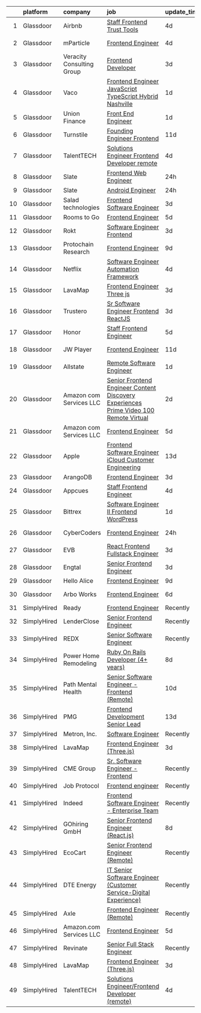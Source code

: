

|    | platform    | company                   | job                                                                                                                                                                                                                                                                                                                                                                                                                                                                                                                                                                                                                                                                                                                                                                                                                                                                                                                                                                                                                                                                                                                                                                                                                                                                                                                                                                                                                                                                                                        | update_time   | location                     |
|---:|:------------|:--------------------------|:-----------------------------------------------------------------------------------------------------------------------------------------------------------------------------------------------------------------------------------------------------------------------------------------------------------------------------------------------------------------------------------------------------------------------------------------------------------------------------------------------------------------------------------------------------------------------------------------------------------------------------------------------------------------------------------------------------------------------------------------------------------------------------------------------------------------------------------------------------------------------------------------------------------------------------------------------------------------------------------------------------------------------------------------------------------------------------------------------------------------------------------------------------------------------------------------------------------------------------------------------------------------------------------------------------------------------------------------------------------------------------------------------------------------------------------------------------------------------------------------------------------|:--------------|:-----------------------------|
|  1 | Glassdoor   | Airbnb                    | [Staff Frontend   Trust Tools](https://www.glassdoor.com/partner/jobListing.htm?pos=129&ao=1136043&s=58&guid=00000183074b8a3e9d6ae9f1cf173c6a&src=GD_JOB_AD&t=SR&vt=w&ea=1&cs=1_2289be35&cb=1662274735001&jobListingId=1008104454836&jrtk=3-0-1gc3kn2j0imbv801-1gc3kn2jfia1u800-806b18b605f4eea3-)                                                                                                                                                                                                                                                                                                                                                                                                                                                                                                                                                                                                                                                                                                                                                                                                                                                                                                                                                                                                                                                                                                                                                                                                         | 4d            | Seattle, WA                  |
|  2 | Glassdoor   | mParticle                 | [Frontend Engineer](https://www.glassdoor.com/partner/jobListing.htm?pos=117&ao=1136043&s=58&guid=00000183074b8a3e9d6ae9f1cf173c6a&src=GD_JOB_AD&t=SR&vt=w&ea=1&cs=1_45179bb3&cb=1662274734997&jobListingId=1008104464183&jrtk=3-0-1gc3kn2j0imbv801-1gc3kn2jfia1u800-6c3d54ba06830822-)                                                                                                                                                                                                                                                                                                                                                                                                                                                                                                                                                                                                                                                                                                                                                                                                                                                                                                                                                                                                                                                                                                                                                                                                                    | 4d            | New York, NY                 |
|  3 | Glassdoor   | Veracity Consulting Group | [Frontend Developer](https://www.glassdoor.com/partner/jobListing.htm?pos=126&ao=1136043&s=58&guid=00000183074b8a3e9d6ae9f1cf173c6a&src=GD_JOB_AD&t=SR&vt=w&ea=1&cs=1_0fe629c1&cb=1662274734999&jobListingId=1008106260615&jrtk=3-0-1gc3kn2j0imbv801-1gc3kn2jfia1u800-ef2a78045aea3fd1-)                                                                                                                                                                                                                                                                                                                                                                                                                                                                                                                                                                                                                                                                                                                                                                                                                                                                                                                                                                                                                                                                                                                                                                                                                   | 3d            | Remote                       |
|  4 | Glassdoor   | Vaco                      | [Frontend Engineer  JavaScript TypeScript    Hybrid  Nashville ](https://www.glassdoor.com/partner/jobListing.htm?pos=109&ao=1110586&s=58&guid=00000183074b8a3e9d6ae9f1cf173c6a&src=GD_JOB_AD&t=SR&vt=w&ea=1&cs=1_eefd91f8&cb=1662274734997&jobListingId=1008114577721&cpc=56C4EA4A1A191A49&jrtk=3-0-1gc3kn2j0imbv801-1gc3kn2jfia1u800-7a460f191cd8f26b--6NYlbfkN0D_sybMACCpf9B-677oK5j6rPldVB6BlrVvFjO_o-GJZbzuF-qh4PxErFUqfUsv_6sIQb3jUjgpP_ubQw5mBqUhxPfl3aW0oTlBOEP__zz0jb2zaKslfdJsbD5bwPq-yrnCs1_Z4gMgOsWuJmF08hrmg_VsauUheWJfEev96Nefb18BnLuFtehF8acYhsB1QZOS5aH638anOgNvW7QA8MnWUklYErb23Etv97RUuTMbRs-Wp0TiohW-WU_v9zMaKeO4oNlHWQc-T2o-yNAy0SEqSy1KAAMvobm0FgivVnr8trK92kHp5scuGLAjqEo1JjeIcgwA494tD84I5Vjz1klhVEm5BUWexgRX5kZ3HDNlINrmSh2xnORTfnWhdGkH9q00FWqa-E5725EpIU-iTQYFq70IVyNJiR0Vi6HxL0u1CnIvKwFDsH0KJoMe5of_IKfRkhSX4qeGHIPg8sTkc6dq0QXh_Nbj_H0Ywbs62C8CNy03Nz4P6Fg3JJpoNd5v_8IcF8RSLgEOQghwii4uKTMFgdZ0LX4cwG9v1H-C79kH6JkQJpM_8UCL)                                                                                                                                                                                                                                                                                                                                                                                                                                                                                                                                                  | 1d            | Nashville, TN                |
|  5 | Glassdoor   | Union Finance             | [Front End Engineer](https://www.glassdoor.com/partner/jobListing.htm?pos=130&ao=1136043&s=58&guid=00000183074b8a3e9d6ae9f1cf173c6a&src=GD_JOB_AD&t=SR&vt=w&ea=1&cs=1_11d60e63&cb=1662274735001&jobListingId=1008114984328&jrtk=3-0-1gc3kn2j0imbv801-1gc3kn2jfia1u800-82d3d771962587f3-)                                                                                                                                                                                                                                                                                                                                                                                                                                                                                                                                                                                                                                                                                                                                                                                                                                                                                                                                                                                                                                                                                                                                                                                                                   | 1d            | Remote                       |
|  6 | Glassdoor   | Turnstile                 | [Founding Engineer   Frontend](https://www.glassdoor.com/partner/jobListing.htm?pos=122&ao=1136043&s=58&guid=00000183074b8a3e9d6ae9f1cf173c6a&src=GD_JOB_AD&t=SR&vt=w&ea=1&cs=1_0ef02c8c&cb=1662274734998&jobListingId=1008088948380&jrtk=3-0-1gc3kn2j0imbv801-1gc3kn2jfia1u800-4e156d72d90a34b8-)                                                                                                                                                                                                                                                                                                                                                                                                                                                                                                                                                                                                                                                                                                                                                                                                                                                                                                                                                                                                                                                                                                                                                                                                         | 11d           | Remote                       |
|  7 | Glassdoor   | TalentTECH                | [Solutions Engineer Frontend Developer  remote ](https://www.glassdoor.com/partner/jobListing.htm?pos=113&ao=1136043&s=58&guid=00000183074b8a3e9d6ae9f1cf173c6a&src=GD_JOB_AD&t=SR&vt=w&ea=1&cs=1_0816ca47&cb=1662274734997&jobListingId=1008103113079&jrtk=3-0-1gc3kn2j0imbv801-1gc3kn2jfia1u800-38a11cd210967287-)                                                                                                                                                                                                                                                                                                                                                                                                                                                                                                                                                                                                                                                                                                                                                                                                                                                                                                                                                                                                                                                                                                                                                                                       | 4d            | Atlanta, TX                  |
|  8 | Glassdoor   | Slate                     | [Frontend Web Engineer](https://www.glassdoor.com/partner/jobListing.htm?pos=103&ao=1110586&s=58&guid=00000183074b8a3e9d6ae9f1cf173c6a&src=GD_JOB_AD&t=SR&vt=w&cs=1_11c3259b&cb=1662274734996&jobListingId=1008115559482&cpc=6BF42D0955AE9A34&jrtk=3-0-1gc3kn2j0imbv801-1gc3kn2jfia1u800-d7e08d246e257d59--6NYlbfkN0DG4ntHtB_rMsnfhgmnSvK2brktLme1L4SiDeJjQ-izrVOLqRJ5-yjEhSyAj73O13S1zsrFUXYPjI7b_Zwg1Yn6ZuGr4jFGha0O6T6qcBbfkmxOHUtXAZ1_OQQzIa4CHnTbU7siUOCjZs5jlXfioeEhdgOnmr_0jnCbiOKhQQuFkToVNs8qhHz5Nnk3KkuQOJX4ayxqGkQekhUVOzxQL26XC-ibMGJqepwN3cyn6_evhNVmQe3rY6ZRxPOuBEcfhawUMR1KtkDzZaKhwFiS_IdOD6C3FBVNGu9nlWqdoQnwIbRivGht_O_GDk9-wiaQjlB9C5xr3IzO6ejFqn0aYFmeoP1-WI4R746Bv-GXyQ4ON9v6Z0nG7oRFRrB3e8i_UQ_gwuw1oJKQdhmaNdNKSA_vzbr3hrNreMw3T_0G2UG7SAGKyNp0Eb-2hq1SVGjC7EKHF1t9nHjQDZXTk3SuxIawmnBIfUK7F_EAKfYdtwt1n8fvxE7ITDw9IiVc88VR7RtBnKD0P2L0eJFDD5EglpVC9dbg278kIHNtrZtjo8x8jmjiBmAtJcGvlsUHLgE2SgshvzY2x8mg9oRmgMG-76F8rGHSos7FqQxKNs7P5Viyj-ZWmM7gAc8zKrQP7sOnoBq0dZSkG0fup-yPlQfQ60QrGnGTi8hZLQxtXOSrpmrvhMuifP5glL0o9BCY6MVGSLfijQj53FQfF4wKa6wlKqxSc0JLO31OeJtdBKX2oJTVtERDPn3eigKAcPKTwz6Ocs6a6CTG4MdAfzPelpspr8yvCg14YU5m-UxsfRar63_rv4ceP5WDoTa0ylQKFv-zXY0Dm-pM2A-EIcoAjUGieb7bSCZ83ZX0LnbTkyINf1C4E9B8ENR0IfHmTUlDsJOWO4IjgqPplJVT0IJYLr3BjlPhI91sH-4HkfelfRiZ0ac8g2SQO_msrRT5bRLnbac6vmuYktQ67ozoeQtdZsCVz1Mm_H59qJwQc7uJdHYXe8D_Vg%3D%3D)                                                                                                                                    | 24h           | Remote                       |
|  9 | Glassdoor   | Slate                     | [Android Engineer](https://www.glassdoor.com/partner/jobListing.htm?pos=110&ao=1110586&s=58&guid=00000183074b8a3e9d6ae9f1cf173c6a&src=GD_JOB_AD&t=SR&vt=w&cs=1_17791b96&cb=1662274734997&jobListingId=1008115559478&cpc=1FDE87803EF93CD3&jrtk=3-0-1gc3kn2j0imbv801-1gc3kn2jfia1u800-c6e52660b9f2729b--6NYlbfkN0DG4ntHtB_rMsnfhgmnSvK2brktLme1L4SiDeJjQ-izrVOLqRJ5-yjEhSyAj73O13S1zsrFUXYPjM4ysTzqAKHk2KpniBRjdao8k1Mqn-k6LWcHVtZ_DLuiRSM_khKZkCLLZPqmExDMWXdsTbXxwYq7NyhqrDLdOLPZVHD5sygqSpAtAqDyRDgfWaIBG29ZhKFjNJB6LeU-WnkRtYPAhVWN5uYZSyjgpwRwz3yKpL-hkJ9opQdkiWp7cKWT3Pdre16Py3H5qPW-zKsr-p46To6Lk0gdSikNKViS_1U7i7e9PTjXNLGR68o7c37t7VDSaR7h_WDHzr7-0UOc9F7_U7QPgpbReyMV--ekff8zY9uenzGdI-kglXGH1c_23-r3MqNb10tcmI1DwYI_Pz5whe7KLi4Zv7YFxadt0nqzir8rZIc7ckgrfjp7ZNgbe2aR2zvqZ85LaRsv9GbGzDiY5JWV5hhjyVUAqDErzUJBAS2IvwWtVIIkMSChAJi2BRHK15MNjYFj2aNAEKORlf455tV_IWWk0mO73mWF2EqwDX6uxpLPsCpM54WqdcXLME9QraBQ8X6CJx-YgXALMdu01g_sIetVnaxpTlKQ9CDLSTQnrPWZ4gGmAFFKX6b0BG6-ihvuGCzGohVrwuso3pY3IjzwK2LIxuixAADyW3Va_YgKmTk-vPKhXqCAn4NEo1AQcSS1kuEgFcJnpcGvu7vpkd_F9gSlgoTCkwlNnTjIWK0dEosxJytdrxACae-Hde2l-XOhPnGxeKQG8SyQ_HHspYQdWFjq7XKC6CTuGafXjdZUaO0sVEbd-0X1q6P0ULhTth_CChkhRFvyke7XbOykoxWHx0nzNe5QflN7nQP25cVj9hr8z8bsMa8QQMM08QNrSO-bomPuaCbEegM5eiXBs2MYsU1S9nrNaeApY65QGC0ALqBgbPMDz3jBNOeWp-s-YUkLEkN5ewHdwlyIrXooTQmCD3Ho949W_mMy1wNgXLvgzQ%3D%3D)                                                                                                                                         | 24h           | Remote                       |
| 10 | Glassdoor   | Salad technologies        | [Frontend Software Engineer](https://www.glassdoor.com/partner/jobListing.htm?pos=124&ao=1136043&s=58&guid=00000183074b8a3e9d6ae9f1cf173c6a&src=GD_JOB_AD&t=SR&vt=w&cs=1_dbc8834a&cb=1662274734999&jobListingId=1008106152092&jrtk=3-0-1gc3kn2j0imbv801-1gc3kn2jfia1u800-bde7ccb1028cd9a9-)                                                                                                                                                                                                                                                                                                                                                                                                                                                                                                                                                                                                                                                                                                                                                                                                                                                                                                                                                                                                                                                                                                                                                                                                                | 3d            | Remote                       |
| 11 | Glassdoor   | Rooms to Go               | [Frontend Engineer](https://www.glassdoor.com/partner/jobListing.htm?pos=102&ao=1110586&s=58&guid=00000183074b8a3e9d6ae9f1cf173c6a&src=GD_JOB_AD&t=SR&vt=w&ea=1&cs=1_2ac11fae&cb=1662274734996&jobListingId=1008101023855&cpc=47CFDC01B3F81FAC&jrtk=3-0-1gc3kn2j0imbv801-1gc3kn2jfia1u800-d7501799ad4c8982--6NYlbfkN0DQkrWslipYdAKKBYyyAy12PZe5Qif844XZvzAwxKbcyIRxhdHaqMzJraSVoY3LdvZqdbhDVRcqMbQg9zBKlovBqZFMKKGvJWxnb3S45f-62NWUmbAKl-INeB2t6QZiWm3M1XCYbFffNuOKgWmrB1Y-k2AUD71nAFg2pFsx9_ZakQLz6Mwdh-3VWtaNPTu5NGjmxst7-EvYHGLHfTn-Z_Y-QK78250n7I10cBwW6-eB1EMTB0bJUS0adTRqzZmCX1T4KnVL_nHvc9PHIk2EoDWI4oio50dunxzP6UkbldjcxzEsLwde2d-HO_gRF1DSpQf9uBvYnCJE-DPgKMz92kRExwC0puM2yDlb5ex8CVVuGpm3-G0FRfq_I7ammoWW_leh0FpXR518Jk6v9_BtztXEY-5deYKcVtFtJqde4GP2td1d-UI4hJqArZ8uL6zC2TmSon-Tfp9rubW_FFTRFxYbUO9rw_74jlSZbxqyohdA55D4oVpaRENawb5PUqXosVGWK0rFTkqpn5fEdaSrmNRWhGYN_6fLiNn9F-bc0etiBJW2rkajD8Mu)                                                                                                                                                                                                                                                                                                                                                                                                                                                                                                                                                                                               | 5d            | Atlanta, GA                  |
| 12 | Glassdoor   | Rokt                      | [Software Engineer   Frontend](https://www.glassdoor.com/partner/jobListing.htm?pos=105&ao=1110586&s=58&guid=00000183074b8a3e9d6ae9f1cf173c6a&src=GD_JOB_AD&t=SR&vt=w&cs=1_933907dd&cb=1662274734996&jobListingId=1008106164468&cpc=C891152315FA1AD8&jrtk=3-0-1gc3kn2j0imbv801-1gc3kn2jfia1u800-77f2ec8f5e284c85--6NYlbfkN0DG4ntHtB_rMsnfhgmnSvK2brktLme1L4SiDeJjQ-izrVOLqRJ5-yjE7k3D6lhaa8--gs-CPtj4RUPGQCfevQpYQUJHwhHePLIkEoULn87G6xB-pacxibDsyM6oRroDRqLO-43taUdWJb1KEPZn0fl0CJvBZ1smOMplNeWTJ8nJmVTltRIf3Ze02sBzwRSDBC5zAJIxC-hWnUtWvbAF_hfJPPfrN31u1XLUjLL4h2hRd5oh22ntexaC9Yl8HokRNJTLQjgvdfNgjdERiu8faG7oY0APVJZD7--aDLSQtWh5IbJZFurUjZK9i04PtDzBF3EWGoFjJAa1TKzggV7NAfYGJ2_mEvfpMOIckw9-Gj_u68koovPLdbMBpS0mKgghXwhwCw_BapVDj67Q0_vG7-kV-VGllnBZ6xr_I5RFKJjE2jo0dFs19GfAnk4i6euhI542qbZYBSelfOxTXERTRq8Qkisd2U_HEhd6sBKLP7BLsB-7Q8S8nlyH4PEsMtLlYnoRKA9RlrQtrk2KuNHgXYJb7z7xeXc_jLZVeWIYOTkDbpIVKszl9f79DUIVKwLm06zzjbqIPC0OhhkmUHMt3sZf5Eu1ehB9Ja0DgnP5KE7O1kgU2LPKExchwvijTjI0b8vQdzqGTnICyT-GkO8O_tZHIYY2X3GLsfNKq8IY34_0XO2J6aFHoE-QQZjXqLm9tnN8vOBQT48Tt_MicfjPOHpj0wvvspIormkfqKsZHdd2xyyWOIpnWEqIJpDf-sOccfBT2eqBM_HMkhQcTV8XaBxjG3eLMbXk7rd4id5PVR2XZkMgoXLNv621LDZKzupzzG4l9eAJZADO8oTFVcxekgkcfNt3eWpkfCZc5t1v6Tofc95Z5xVUzEEFe-1Y9nKipFCZkFvlE5wbc0_Ck0JbH4bSlxSPFsaEcE_rmVeFB4MrJ08Cq0TVSgkqsATZ4V-ND0FsQfjksWHrRcX-FsDwJXKu8gy_Cp51TGSvVW8bbDurNI8k-Z4IlTZQ)                                                                                                                         | 3d            | New York, NY                 |
| 13 | Glassdoor   | Protochain Research       | [Frontend Engineer](https://www.glassdoor.com/partner/jobListing.htm?pos=119&ao=1136043&s=58&guid=00000183074b8a3e9d6ae9f1cf173c6a&src=GD_JOB_AD&t=SR&vt=w&ea=1&cs=1_66360369&cb=1662274734998&jobListingId=1008094876815&jrtk=3-0-1gc3kn2j0imbv801-1gc3kn2jfia1u800-3b7964ead90046fb-)                                                                                                                                                                                                                                                                                                                                                                                                                                                                                                                                                                                                                                                                                                                                                                                                                                                                                                                                                                                                                                                                                                                                                                                                                    | 9d            | Remote                       |
| 14 | Glassdoor   | Netflix                   | [Software Engineer  Automation Framework](https://www.glassdoor.com/partner/jobListing.htm?pos=125&ao=1136043&s=58&guid=00000183074b8a3e9d6ae9f1cf173c6a&src=GD_JOB_AD&t=SR&vt=w&cs=1_0f51beb2&cb=1662274734999&jobListingId=1008103754074&jrtk=3-0-1gc3kn2j0imbv801-1gc3kn2jfia1u800-849c1575620ac02f-)                                                                                                                                                                                                                                                                                                                                                                                                                                                                                                                                                                                                                                                                                                                                                                                                                                                                                                                                                                                                                                                                                                                                                                                                   | 4d            | Remote                       |
| 15 | Glassdoor   | LavaMap                   | [Frontend Engineer  Three js ](https://www.glassdoor.com/partner/jobListing.htm?pos=101&ao=1110586&s=58&guid=00000183074b8a3e9d6ae9f1cf173c6a&src=GD_JOB_AD&t=SR&vt=w&ea=1&cs=1_1eb17eb3&cb=1662274734996&jobListingId=1008107112393&cpc=8795CF9063CD573D&jrtk=3-0-1gc3kn2j0imbv801-1gc3kn2jfia1u800-507f65a59dabc98d--6NYlbfkN0BvffYVbnfQbS93BkAhZe1nr_iwjsb5JUyOPZS3_wkjOSgWe_xkED14VH_47UFZw_f0PD-YV63-y0VMcTqxeh60kz2wUlyYmhXvmznHihDAAKeEfwl2yS4bQ_ahTu2wz6TXdbxPG-YL6ZGXSRJhELPmAH1xTPive-rk2Dzvl7eLtJhbzN0NlD7-sza0iPBPqtwxm_hd7SoISZ0x04Ggym0F3_iINLbLnR0uQSlMMzxu8_41Qj1MxAtBqYxsb_5vAgO8BWEQF49p6_eFZRhrjMMPYrgrUQieQhG6Vo-Ezm_kzrjA_DJftCplGh_dU_x5KtOsyKUciOfIYnHxNXThjIKzjsUQhbnjoVljvXr6v1hGt3fDQNSwXdLMloaTgO0ll-upC0jqDrKU7-Weq8moK6JXwptlGI6UAoCwvpTcW-ANGtQQQCbiR9ol66lK6PKRBkw64GuROHxSB74m9Af_XCk6I5Rjw5emnB2wbjHgx38BhvBil9T_gZokpLmVxFKZXJA%3D)                                                                                                                                                                                                                                                                                                                                                                                                                                                                                                                                                                                                                                      | 3d            | Remote                       |
| 16 | Glassdoor   | Trustero                  | [Sr  Software Engineer   Frontend  ReactJS ](https://www.glassdoor.com/partner/jobListing.htm?pos=106&ao=1110586&s=58&guid=00000183074b8a3e9d6ae9f1cf173c6a&src=GD_JOB_AD&t=SR&vt=w&cs=1_b0c5b83e&cb=1662274734996&jobListingId=1008106164476&cpc=5E31031E1AFF45A7&jrtk=3-0-1gc3kn2j0imbv801-1gc3kn2jfia1u800-48f57146d537e08d--6NYlbfkN0DG4ntHtB_rMsnfhgmnSvK2brktLme1L4SiDeJjQ-izrVOLqRJ5-yjE7k3D6lhaa8--gs-CPtj4RZfkuRilrMNPaHQTuQmQa7Dw05xkM2znudjD-WQbL7GR0T-M79IS-iZs3ttZEQhbjg6MpVSxjOTDR3I2lF-i6IesUXnHQs6NeTtGmyktN5Mk0aBW8z7uzujtgRZvbf60jmV8XbOFsDbsvEVyTSSlRjXuXcQm43uVZxXp-ZzVh2Qg8yKk61rUzuNJDaY0Kzv89y0dnFBPcwiSkWNjOWmnuu_z1v8Km7dv0fmWOK9Bl8bQmsd1MUjsCpom3zmS4Fb6flxQaqnCFlNB9Tux9eQOpCm2baCDQ7LOBdx-DalIecbN-lG4vgA8L71RvtO1sqUK5Ik1pu4zHFPE4-JncP58sPDvpCFPQYY0kh3J8O0l-QW2WxyTYJoCU_hSjbcSC8xyhNuEON189LA2A6SlPgGc8tkeIV7ixiOmCkOyjdK3qB2UttwmOqIFmABh4ggiQzljz3UD8klhq2-Ba1-XaAZGG2c22lpQL5oiFH29tuJ3xE4PDJvS55PWxnh_EiE4KOSUxyIPUr_LWODykujW_n01zVq8op1_ttwNe7Ofa-S9jxy6ZIQlC1DZACtusQhMsWDoTt8MO0KORjmKlPmxBd6zoUjq0kefBp9QU0Zbp8s2ASFnHjq7QKaPYOueJ3J4oSCa0_ZJNqnNr4c3k5uiwszIGufjziFFl38Em-5GWMA7KCJT4hT0y_tuVJR5EpKNPHP_S_G8RxSZy2WWkQWG2ZN01HyplW5MwSZfLpkefaMxqwEBB61wCi8jYlxV5rc5q8z4j2ez8Xy-2tdMyZwhtqLC18on9oCjDgEGiVoCW3W3JUVwqZC8YmVOnJ6Nc3vbBiDoV_zKY58h_lEHTYoZaHdbRy10tkVBmIwXzbpQeBS8uGwR5fJbQG_9mFRUZLz8HUI9BF3_x1kDxecIZt6AsBFMYnZysuSRidoGnocuMljUyhJRRyY7r7lKIaaQQS5RDTFoAAISrdWRqii3)                                                                           | 3d            | Remote                       |
| 17 | Glassdoor   | Honor                     | [Staff Frontend Engineer](https://www.glassdoor.com/partner/jobListing.htm?pos=121&ao=1136043&s=58&guid=00000183074b8a3e9d6ae9f1cf173c6a&src=GD_JOB_AD&t=SR&vt=w&cs=1_910b04f3&cb=1662274734998&jobListingId=1008102033214&jrtk=3-0-1gc3kn2j0imbv801-1gc3kn2jfia1u800-34facd97c302328b-)                                                                                                                                                                                                                                                                                                                                                                                                                                                                                                                                                                                                                                                                                                                                                                                                                                                                                                                                                                                                                                                                                                                                                                                                                   | 5d            | Remote                       |
| 18 | Glassdoor   | JW Player                 | [Frontend Engineer](https://www.glassdoor.com/partner/jobListing.htm?pos=128&ao=1136043&s=58&guid=00000183074b8a3e9d6ae9f1cf173c6a&src=GD_JOB_AD&t=SR&vt=w&ea=1&cs=1_5fd9b529&cb=1662274735001&jobListingId=1008088579198&jrtk=3-0-1gc3kn2j0imbv801-1gc3kn2jfia1u800-8fe0483dab920852-)                                                                                                                                                                                                                                                                                                                                                                                                                                                                                                                                                                                                                                                                                                                                                                                                                                                                                                                                                                                                                                                                                                                                                                                                                    | 11d           | New York, NY                 |
| 19 | Glassdoor   | Allstate                  | [Remote Software Engineer](https://www.glassdoor.com/partner/jobListing.htm?pos=104&ao=1110586&s=58&guid=00000183074b8a3e9d6ae9f1cf173c6a&src=GD_JOB_AD&t=SR&vt=w&cs=1_122c70fc&cb=1662274734996&jobListingId=1008115048879&cpc=9908D8D4413DBB8A&jrtk=3-0-1gc3kn2j0imbv801-1gc3kn2jfia1u800-5face8002aa2e907--6NYlbfkN0BLH0BMQoDn-yw6Urt952hBm1JLFZ7WpBxND2cMIOjOqbFVk94wXfJol2fCSe2VsLx6MuvMdbWFXoZpocqK9ZqUcN4JYnfqwRsAt0YmjixCSU6Q8cCzbsHoRdCnB__8rrzsDSZie1HlZQj2oCdq98yvvcLxo-HvnmCi5QUBvattCM-zKKla-U9QUQtO2XL0AJdJ1aWgdQr9QIxUxL3kxu22l-fz4ukAcBiVXvjLtGnTILESUcJd1wji-fxpDjE4-bpecMtJmtPmPoFw0xGeImSPvrvhTSOPdIQZftgnEnmFZRCJp8qhhIeuCsiuPUgXg9d9pj4dzUF247bnusZ99_QUfi9CsCW_GQacqoaPgdhVDXRZl7XZuRlgy78jjPQn-nEDbJrPM1u2hWRKZQk2XoYpM4pS_7O_ae_9IoPKcmwtSxqqGuzRDQs7kv1ROpb6IlS-tGvvxatV6dskEACfvUctxWZxQMHQWLbNx0YCINulcJq7J8V7e-nQr4Z7n_U-imCaw7Ihxx8Do6HEw4AwUo4BVC5rmMH0qMyoB03ZGWekNX5qUE5gwjL2VRjXdWtZ9NKsHcIn84cyq7jrchbLI5J5xcESRSVSVCbUAQDEdVdccYmiGMp3c3B7Hgx4imvU1G3s9SKZ7YuS3oJcKygiYfOtEByjbOSC1I98O1uEnt10ibRZE2xE239nHUxS-lsbGwFepgd94wumJnnNnAqJkbLCFQHc15bnM4hu2rRJ5TQcCK30q7oXWHCoLQS7g5rlcBHyy-Iz-8EEl3RHagHIhGn8hv9aUuEhVpxAwti_zgVACS3ow7XdNP6aKjuIwoYadL21HZ9XOPDL7GLMeJs5z5aopT7KMV4Ljs0A9YDwNdCJYjvPPyvYVV9z5yXgHhGc9YNvxBPW7TyYNCd7bXHUqWzOtvq9xPZpChXdlumcbz9SrmzWZw1Eji3JxuiSs99PVco6I0it3Rz2BGa50-WHQ2EfGG0CyN9MEQ7SSzfTBjNe84nIYUQEqSCbC3RvTcrxJu3wQPxRpYNS3e4-z4YPqcffp6nJW6vzf2XtpW09ljnDudpx2okZFw65FVbgtM0r4J3lIrds7N7MkDH4W6qmWpemgYDJGgF-rA5X5UcKo3lHzw%3D%3D) | 1d            | Remote                       |
| 20 | Glassdoor   | Amazon com Services LLC   | [Senior Frontend Engineer  Content Discovery Experiences  Prime Video   100  Remote Virtual](https://www.glassdoor.com/partner/jobListing.htm?pos=123&ao=1136043&s=58&guid=00000183074b8a3e9d6ae9f1cf173c6a&src=GD_JOB_AD&t=SR&vt=w&cs=1_5c160a8b&cb=1662274734998&jobListingId=1008109129572&jrtk=3-0-1gc3kn2j0imbv801-1gc3kn2jfia1u800-a0ed332e400b844d-)                                                                                                                                                                                                                                                                                                                                                                                                                                                                                                                                                                                                                                                                                                                                                                                                                                                                                                                                                                                                                                                                                                                                                | 2d            | Remote                       |
| 21 | Glassdoor   | Amazon com Services LLC   | [Frontend Engineer](https://www.glassdoor.com/partner/jobListing.htm?pos=114&ao=1136043&s=58&guid=00000183074b8a3e9d6ae9f1cf173c6a&src=GD_JOB_AD&t=SR&vt=w&cs=1_444ec3f0&cb=1662274734997&jobListingId=1008101635144&jrtk=3-0-1gc3kn2j0imbv801-1gc3kn2jfia1u800-da3fa317116c0d26-)                                                                                                                                                                                                                                                                                                                                                                                                                                                                                                                                                                                                                                                                                                                                                                                                                                                                                                                                                                                                                                                                                                                                                                                                                         | 5d            | Remote                       |
| 22 | Glassdoor   | Apple                     | [Frontend Software Engineer   iCloud Customer Engineering](https://www.glassdoor.com/partner/jobListing.htm?pos=107&ao=1110586&s=58&guid=00000183074b8a3e9d6ae9f1cf173c6a&src=GD_JOB_AD&t=SR&vt=w&cs=1_f4ceb181&cb=1662274734996&jobListingId=1008084351960&cpc=334ABAF5D42DC775&jrtk=3-0-1gc3kn2j0imbv801-1gc3kn2jfia1u800-9869072254103414--6NYlbfkN0BvKrLyj5gPmtZO9T8euul8TCxuuKNOtzRJOomxnwSEodTz2Bc-sPZlADHp0xxmf8XYEpZWWwNbOOVN0LmdzItjcM2ZA0Fh4RHXVRbxuGgz4Yat6D3mGkaV4vIy9tc4wq6iZSnzD0HmxHFmJRgwqFpfgmKeOy94KFpjZ8KJdENgY-dXZAryvV1K0eqL5BZpd0OQPmh7zxIbRf6qU1Zy-ONkG63d8IxM2MuMzz0juZR_Pj_YlVIZ6x6k6PLo_YDE98YxPYCCZ5OTX3Al9xrz4Gc_EaRdtxTrs0w5rnX1CNT3eKmN-cQMk4oo8rG_MaseaU2R4ZOoEWjgUyFVgV_Cm1hHww4V5qsqIcMju7PO_v9QsKdGsOMwEv93j_4bBbzkJfk4j2Hf833uLIgltmDpLZlY9j27g5RiDrTXXoX_l358jdeV8aPCvmnET419AN-igEa0paIsRsmLv-k40JsRvnESAD9NTSCq0e6RVTDzMFEbniJeJ_PdEte9tJTeWCBKHsLpDpr0rbH8TBx-JaOgb2nmwga4OtLJLOd_R34zibIYLTCd6A4oljwyzG8oQYQbjLf7QXuG0jRbkC06BcswYLOXE2J2nmsi66nkACMoHMew1gPzZ_WncNoaj15Munm5UywZgYGYFa4BN1KsRZ1amj-yPgyqi8ufmIM3v376rg7HSit0TCnYr5Y5ojRd1eeiTfXzjN8URY84VDp4NhLP1p5q5XD4JnTRBjLK5oIDG_V0bbbIhpIW9MZ7jPST5J9eCZLTzVdI4CKxnMk1K3YJQtMDzqr-Sp6lOpX7CZEzc_PthqtCHHm4yVI4PlZErGdf3Y-Pic-uZ224y6-Ia85nI4x3ck6fxfe3sVnaID_-j29hsp5GFmiRAGA_tmQ-RDihEgx0B7urf8mX8xpLz6t9K8HzYafeAvbYBDgOU1BEsh-c0RQZTj1yI2nf11M4yt5Csu0W4UjWbn35o9KIXASe3ZHu248FJG3UvK2W5hETmtpJ3FGEWge18sGN)                                                                                             | 13d           | Austin, TX                   |
| 23 | Glassdoor   | ArangoDB                  | [Frontend Engineer](https://www.glassdoor.com/partner/jobListing.htm?pos=115&ao=1136043&s=58&guid=00000183074b8a3e9d6ae9f1cf173c6a&src=GD_JOB_AD&t=SR&vt=w&ea=1&cs=1_9e2fc773&cb=1662274734997&jobListingId=1008106725626&jrtk=3-0-1gc3kn2j0imbv801-1gc3kn2jfia1u800-bc6aa5a3babc586b-)                                                                                                                                                                                                                                                                                                                                                                                                                                                                                                                                                                                                                                                                                                                                                                                                                                                                                                                                                                                                                                                                                                                                                                                                                    | 3d            | Remote                       |
| 24 | Glassdoor   | Appcues                   | [Staff Frontend Engineer](https://www.glassdoor.com/partner/jobListing.htm?pos=118&ao=1136043&s=58&guid=00000183074b8a3e9d6ae9f1cf173c6a&src=GD_JOB_AD&t=SR&vt=w&cs=1_58d27a70&cb=1662274734998&jobListingId=1008103793255&jrtk=3-0-1gc3kn2j0imbv801-1gc3kn2jfia1u800-8f47ede18637681e-)                                                                                                                                                                                                                                                                                                                                                                                                                                                                                                                                                                                                                                                                                                                                                                                                                                                                                                                                                                                                                                                                                                                                                                                                                   | 4d            | Remote                       |
| 25 | Glassdoor   | Bittrex                   | [Software Engineer II   Frontend   WordPress](https://www.glassdoor.com/partner/jobListing.htm?pos=112&ao=1110586&s=58&guid=00000183074b8a3e9d6ae9f1cf173c6a&src=GD_JOB_AD&t=SR&vt=w&cs=1_7f475e27&cb=1662274734997&jobListingId=1008114133792&cpc=F41FEAB56D215062&jrtk=3-0-1gc3kn2j0imbv801-1gc3kn2jfia1u800-96c46463a50c4cd4--6NYlbfkN0DG4ntHtB_rMsnfhgmnSvK2brktLme1L4SiDeJjQ-izrVOLqRJ5-yjEhSyAj73O13RRNJJ4EA85-NLAVBp1QAFg88z0DmqNU5hsPMyyt6rcl_r2XaXwqWVHiurPfWswobcmGd7j12yKssgvtc7LSp8w6SyQmi0d_TKgNgcWmQonzr8jn-YMYzPFBateZ4dTHmyWfk_iv3TnnfGKznrddunu_RzBwF-iMWWQCK0xF3rh0Jr4oHoEKP2sNxdtTZubKOz5cgEaDpd4TLUJlsrToyqyV5Rq1cMuSglEbL82vcQKsKL6GmP2qvVPqNh8XvhwCRsQUwnRmUH9AINUCUzsF0RJbjpTfkNQbJTz7CXl5gSSg_QcCHq3tivnyGMbNt6lVsmTRMtzck3THOerte6YyTXZVyXfDB0KAAX8jmvH1BuJsJcTKeJnXhhGIb91TlhIXb_KEXvUbOvzFIY3xRzevWNoBYUUe1l5kE5QoYtRfsRsF8H6eCo8M6kEIxEPkLBhBK6odXKLZj1GIkXqyflCge2YPth5zF-IuP9W_O1URuOdLdF3cebMek6HCQP8KUHOz5qUL4Hk-P0kPwl4v4y3iSbNDTds-27qWUFCx0TpcqPziaC4lSBp9V_krmw5JgTULV-vQ2hQahRqZb2IVb1Kpes7cBJ8mrA4dYY0kfwb7Q_j4r6anf8ll0fz6HwXH6u_kHKHNNfqXKYcD6GtF5wDiBtkD6WLa3u6YgXRJjvuNk0sn5buZpK2QzFQWrBHSmXoNzROplI-eKpsI23ELdBeWXDVrKnrP9-lr-Qs9TfatgUcJw3ev3niuqLVeG_LjNDxVvLiLHKmkqHih7NScdzHQC9H1EljKXTAvP53yawu5BEmXk460ml93JnK7ayQMLV1ikrEIgj94EsXh7oyekxk6r6aokN0CtFeqfUSskwEO51F1Rl5eBX6lI1fhfg0yF1gPRHg4vmWhElIW_bxp8jHgwSJVRiWZVTzegqIDIWW3_Ab4mnjsODQnHZ8HOcl39k05ueJKlCuiSLduA%3D%3D)                                                                              | 1d            | Remote                       |
| 26 | Glassdoor   | CyberCoders               | [Frontend Engineer](https://www.glassdoor.com/partner/jobListing.htm?pos=108&ao=1110586&s=58&guid=00000183074b8a3e9d6ae9f1cf173c6a&src=GD_JOB_AD&t=SR&vt=w&ea=1&cs=1_ddbdea07&cb=1662274734997&jobListingId=1008115942631&cpc=47CFDC01B3F81FAC&jrtk=3-0-1gc3kn2j0imbv801-1gc3kn2jfia1u800-693e2a53ed86737d--6NYlbfkN0CpFJQzrgRR8WqXWK1qKKEqALWJw739KlKqr2H-MSI4eoBlI4EFrmor2FYZMP3muM12-TXueB1jDfkO0eBuexVh41BW_hbvFpDpurVRJLb85zqVN2DrAc-JSj4hGNZdjxd2RpWtPZAwGONAgt7vefoY54HsvNFvWiJF-cLqagIRupzYDPfmxHQydIyQmwsTr-4-yVJ-sy5Qzufi1kYYaJkh-uMD6fKX9vjyCO5ercR_zHPZH6NVSBC0gqIt7PAfE8ndi7kD5PrOY30v8uOSQ2C1AZKmasdyQn5JzDKb4BwCD6yPvyd_-SM8aNNHCBDvpGyg5I6yOM19REs6Y7nP6WqXbd2tbrMqd1iSzP5ZQc5CwddFiHO3d-PLSFFFkUjhy39-4W6gFcl-xAe4O8T7GRW0Y9Y7_GqEgsVj6YmiYU819ui6CSvIWd8yU5fFXSfAJLlQWZ4QRD1u-tBndlziHMv2vTx_Eq8-hfDO6JOXWhshyONFTvA6eTduycwX7OZeIWVcxmZU60U29TorCHLQxGmZJqGrPdS28bssAnrcjYv2Izq0OtQQU6X9uJh0JMoGB75f9-u5iKcmXnUJks3KgoUBtNC5J2TCi83IDUpLMyOSRGF-LrHhIrLkQofbJz3Xe_mYlly0qqbxJyguq023991tigXMvgLc1WfizjnRTA1L0ih99urD-wUjfGWQveepIgHb0fOWKL7oq0UUp0DkirV2hVXMIX63tEfgZAkbuPZ1CUGlm4afYTJ9IIB54nPgfBdIN31T-iCfyY1hbHOdjci7CLU98A4qgWyoJycE8qPBq_igWoyQ6d2KoLUgBRb7DcLOA_MiIRRHXclHWulTqpi-s8NNFGxg4XVuLQgh2oB4HaGO7bWatkwG6KNP1cibIVSwXLuQHRJzoiDo-dvL9GqGV04YZv2_IeRSn9lWH1NPmMOQmm-z4bk0akwiR87wPZI-K9xOj1xKpjHzdrs4tjNIKsv61n-uXqA%3D)                                                                                                                                                 | 24h           | New York, NY                 |
| 27 | Glassdoor   | EVB                       | [React Frontend Fullstack Engineer](https://www.glassdoor.com/partner/jobListing.htm?pos=116&ao=1136043&s=58&guid=00000183074b8a3e9d6ae9f1cf173c6a&src=GD_JOB_AD&t=SR&vt=w&cs=1_4801ab80&cb=1662274734997&jobListingId=1008108158682&jrtk=3-0-1gc3kn2j0imbv801-1gc3kn2jfia1u800-9a282a873a253548-)                                                                                                                                                                                                                                                                                                                                                                                                                                                                                                                                                                                                                                                                                                                                                                                                                                                                                                                                                                                                                                                                                                                                                                                                         | 3d            | Pembroke Pines, FL           |
| 28 | Glassdoor   | Engtal                    | [Senior Frontend Engineer](https://www.glassdoor.com/partner/jobListing.htm?pos=111&ao=1110586&s=58&guid=00000183074b8a3e9d6ae9f1cf173c6a&src=GD_JOB_AD&t=SR&vt=w&ea=1&cs=1_56ab5af1&cb=1662274734997&jobListingId=1008106805265&cpc=9908D8D4413DBB8A&jrtk=3-0-1gc3kn2j0imbv801-1gc3kn2jfia1u800-0bba0f7196e49b2f--6NYlbfkN0B7Z8t6fEMDh_BTkcJVPNJicKvZQEBTy5HSwyHa20ewqmyfWNXjNsfvmtdqiCQm-EwApJ61LUEmzABFffdwjeH4bMwPx6ol4kU7p8SXDqKtsxQl6f24FqfojIxFgqSfJEEPzcIqCDMVOZjNTI3bvy5xGpBBoVkXYD6nAcQIgiN1LFNnxDEhHG_6wHAV95b3WiqHQXjDV3meg4c8ML5aQelLxAMTw1VEC9D-LkjSDneNYz__2-JTFirXjIvFWuZBvOz469pKTzHA1rHm5dZPyNn0RgnFEaD57xaMOSrDm0Dz8DrfAy3ocJSRb-NAcLIR7Itt45yD2IV6tDSGa74YcFrsNoQvpZIGYcF79Yj2_seMw2gaIWlXg-g0MV5hJ1ee0DN2P5vPrtFMpYIiiUhw6YhrUt96fRAqZUrniTkBStxMHpnk_8lAEggAQWEJvK7aKgLfYmHs5NbRnDrJsC8P1dpnuTMnUgiZZ9PknJgxDCXGWH3aPtDbOYsUcTti-DzlTHoJR3ZT8AqeHw%3D%3D)                                                                                                                                                                                                                                                                                                                                                                                                                                                                                                                                                                                                                            | 3d            | Remote                       |
| 29 | Glassdoor   | Hello Alice               | [Frontend Engineer](https://www.glassdoor.com/partner/jobListing.htm?pos=120&ao=1136043&s=58&guid=00000183074b8a3e9d6ae9f1cf173c6a&src=GD_JOB_AD&t=SR&vt=w&ea=1&cs=1_88302926&cb=1662274734998&jobListingId=1008094743980&jrtk=3-0-1gc3kn2j0imbv801-1gc3kn2jfia1u800-83d1447357451044-)                                                                                                                                                                                                                                                                                                                                                                                                                                                                                                                                                                                                                                                                                                                                                                                                                                                                                                                                                                                                                                                                                                                                                                                                                    | 9d            | Houston, TX                  |
| 30 | Glassdoor   | Arbo Works                | [Frontend Engineer](https://www.glassdoor.com/partner/jobListing.htm?pos=127&ao=1136043&s=58&guid=00000183074b8a3e9d6ae9f1cf173c6a&src=GD_JOB_AD&t=SR&vt=w&cs=1_850f4d12&cb=1662274735001&jobListingId=1008099618586&jrtk=3-0-1gc3kn2j0imbv801-1gc3kn2jfia1u800-5c9aba682af1d779-)                                                                                                                                                                                                                                                                                                                                                                                                                                                                                                                                                                                                                                                                                                                                                                                                                                                                                                                                                                                                                                                                                                                                                                                                                         | 6d            | Mountain View, CA            |
| 31 | SimplyHired | Ready                     | [Frontend Engineer](https://www.simplyhired.com/job/NfBh9lIXHlK5WnBnJRBiQm0lcc0VntcXWDxclZFLZkHgoLP9ATK3oQ?q=frontend+engineer)                                                                                                                                                                                                                                                                                                                                                                                                                                                                                                                                                                                                                                                                                                                                                                                                                                                                                                                                                                                                                                                                                                                                                                                                                                                                                                                                                                            | Recently      | California                   |
| 32 | SimplyHired | LenderClose               | [Senior Frontend Engineer](https://www.simplyhired.com/job/WxQtmkGEmRtWIC39MFTccqmxDSstnhGVv8aW4m_hbfrBfDfygHroUw?q=frontend+engineer)                                                                                                                                                                                                                                                                                                                                                                                                                                                                                                                                                                                                                                                                                                                                                                                                                                                                                                                                                                                                                                                                                                                                                                                                                                                                                                                                                                     | Recently      | West Des Moines, IA          |
| 33 | SimplyHired | REDX                      | [Senior Software Engineer](https://www.simplyhired.com/job/WSU8-laU3SuK3kd-m5Sg0WNbw2GZgFqPQMzkGtuetyeT-_SC4Ng30A?q=frontend+engineer)                                                                                                                                                                                                                                                                                                                                                                                                                                                                                                                                                                                                                                                                                                                                                                                                                                                                                                                                                                                                                                                                                                                                                                                                                                                                                                                                                                     | Recently      | Orem, UT                     |
| 34 | SimplyHired | Power Home Remodeling     | [Ruby On Rails Developer (4+ years)](https://www.simplyhired.com/job/V_w5kW6hxAohB21ZqEEKrj1vVywwEKTlZux3elm5NhaND68y4CDbug?q=frontend+engineer)                                                                                                                                                                                                                                                                                                                                                                                                                                                                                                                                                                                                                                                                                                                                                                                                                                                                                                                                                                                                                                                                                                                                                                                                                                                                                                                                                           | 8d            | Newark, DE                   |
| 35 | SimplyHired | Path Mental Health        | [Senior Software Engineer - Frontend (Remote)](https://www.simplyhired.com/job/AEYxBMJEk-78uguIO5htOGlnjCmROc9JTQPFBbmVfvjaI8XHET69Rw?q=frontend+engineer)                                                                                                                                                                                                                                                                                                                                                                                                                                                                                                                                                                                                                                                                                                                                                                                                                                                                                                                                                                                                                                                                                                                                                                                                                                                                                                                                                 | 10d           | Indianapolis, IN +1 location |
| 36 | SimplyHired | PMG                       | [Frontend Development Senior Lead](https://www.simplyhired.com/job/WxYlnAyWuFDkZ0GLVBhdo5Koa7IN5qJxf9CSS4nOUsxSlDljLNPvSA?q=frontend+engineer)                                                                                                                                                                                                                                                                                                                                                                                                                                                                                                                                                                                                                                                                                                                                                                                                                                                                                                                                                                                                                                                                                                                                                                                                                                                                                                                                                             | 13d           | Fort Worth, TX               |
| 37 | SimplyHired | Metron, Inc.              | [Software Engineer](https://www.simplyhired.com/job/Ki0u2YviscUuapPvbVQzKfn_7cjL1LZe97iYKDFqGubP3GmX-av6_w?q=frontend+engineer)                                                                                                                                                                                                                                                                                                                                                                                                                                                                                                                                                                                                                                                                                                                                                                                                                                                                                                                                                                                                                                                                                                                                                                                                                                                                                                                                                                            | Recently      | Reston, VA                   |
| 38 | SimplyHired | LavaMap                   | [Frontend Engineer (Three.js)](https://www.simplyhired.com/job/VTHfQWIswe1mt_pcTNUvnNqQv20hJnuNTTC5WSfT7HlWovMxw_a1hQ?q=frontend+engineer)                                                                                                                                                                                                                                                                                                                                                                                                                                                                                                                                                                                                                                                                                                                                                                                                                                                                                                                                                                                                                                                                                                                                                                                                                                                                                                                                                                 | 3d            | Remote                       |
| 39 | SimplyHired | CME Group                 | [Sr. Software Engineer - Frontend](https://www.simplyhired.com/job/ujyHv7u3zs-97pmVpujw0lQ7UHbgL3QyTrAyKc0Uiiqr3Y9TP7IEKw?q=frontend+engineer)                                                                                                                                                                                                                                                                                                                                                                                                                                                                                                                                                                                                                                                                                                                                                                                                                                                                                                                                                                                                                                                                                                                                                                                                                                                                                                                                                             | Recently      | Chicago, IL                  |
| 40 | SimplyHired | Job Protocol              | [Frontend engineer](https://www.simplyhired.com/job/EfDkzJbLF5qSPQvEshBdxXXnYwEvNhQNnflr9fkViFTJaW_om62kOA?q=frontend+engineer)                                                                                                                                                                                                                                                                                                                                                                                                                                                                                                                                                                                                                                                                                                                                                                                                                                                                                                                                                                                                                                                                                                                                                                                                                                                                                                                                                                            | Recently      | Remote                       |
| 41 | SimplyHired | Indeed                    | [Frontend Software Engineer - Enterprise Team](https://www.simplyhired.com/job/0GBig6yJL8Hjcr0DHpx_X81_8_ku3nkeQ2UswtU3fbQZuTH9aDSSkg?q=frontend+engineer)                                                                                                                                                                                                                                                                                                                                                                                                                                                                                                                                                                                                                                                                                                                                                                                                                                                                                                                                                                                                                                                                                                                                                                                                                                                                                                                                                 | Recently      | United States +2 locations   |
| 42 | SimplyHired | GOhiring GmbH             | [Senior Frontend Engineer (React.js)](https://www.simplyhired.com/job/3j7cXAb5itEVzTwzO7ro7qvGjDP0SMt-Ctywx1lA4B-h9_y6lNO5Ug?q=frontend+engineer)                                                                                                                                                                                                                                                                                                                                                                                                                                                                                                                                                                                                                                                                                                                                                                                                                                                                                                                                                                                                                                                                                                                                                                                                                                                                                                                                                          | 8d            | Remote                       |
| 43 | SimplyHired | EcoCart                   | [Senior Frontend Engineer (Remote)](https://www.simplyhired.com/job/_FnUm6PpBrk0O9Pbka7zkbxZqFmcuVb9LmAq8G2Hbw3BCf6Q784pSw?q=frontend+engineer)                                                                                                                                                                                                                                                                                                                                                                                                                                                                                                                                                                                                                                                                                                                                                                                                                                                                                                                                                                                                                                                                                                                                                                                                                                                                                                                                                            | Recently      | San Francisco, CA            |
| 44 | SimplyHired | DTE Energy                | [IT Senior Software Engineer (Customer Service-Digital Experience)](https://www.simplyhired.com/job/JvvTdtUvCo1plGK62BDdH0n7TMZPr1alzEo-BMYw1FrbW71hr3U_pg?q=frontend+engineer)                                                                                                                                                                                                                                                                                                                                                                                                                                                                                                                                                                                                                                                                                                                                                                                                                                                                                                                                                                                                                                                                                                                                                                                                                                                                                                                            | Recently      | Detroit, MI                  |
| 45 | SimplyHired | Axle                      | [Frontend Engineer (Remote)](https://www.simplyhired.com/job/PUaJC2ka-0lrMpRsWcxbAHPFhLWHae2YoczqhGsJB45zhsOtvfKOLw?q=frontend+engineer)                                                                                                                                                                                                                                                                                                                                                                                                                                                                                                                                                                                                                                                                                                                                                                                                                                                                                                                                                                                                                                                                                                                                                                                                                                                                                                                                                                   | Recently      | Seattle, WA                  |
| 46 | SimplyHired | Amazon.com Services LLC   | [Frontend Engineer](https://www.simplyhired.com/job/MD3yAvBmAMJDtg_FPohyOWyaSZII-kxAl8JiF4jDXI-Dd1RaSgtIdg?q=frontend+engineer)                                                                                                                                                                                                                                                                                                                                                                                                                                                                                                                                                                                                                                                                                                                                                                                                                                                                                                                                                                                                                                                                                                                                                                                                                                                                                                                                                                            | 5d            | Remote +2 locations          |
| 47 | SimplyHired | Revinate                  | [Senior Full Stack Engineer](https://www.simplyhired.com/job/lzMcGSgDmcfKf7qik5YLxfZLK9aBK_G3bZswlrvbuGkMkUbMfZeEUg?q=frontend+engineer)                                                                                                                                                                                                                                                                                                                                                                                                                                                                                                                                                                                                                                                                                                                                                                                                                                                                                                                                                                                                                                                                                                                                                                                                                                                                                                                                                                   | Recently      | Remote                       |
| 48 | SimplyHired | LavaMap                   | [Frontend Engineer (Three.js)](https://www.simplyhired.com/job/VTHfQWIswe1mt_pcTNUvnNqQv20hJnuNTTC5WSfT7HlWovMxw_a1hQ?q=frontend+engineer)                                                                                                                                                                                                                                                                                                                                                                                                                                                                                                                                                                                                                                                                                                                                                                                                                                                                                                                                                                                                                                                                                                                                                                                                                                                                                                                                                                 | 3d            | Remote                       |
| 49 | SimplyHired | TalentTECH                | [Solutions Engineer/Frontend Developer (remote)](https://www.simplyhired.com/job/r3NZD_ApUxMkDh9uoq6MJhv0crxkVJYGgQNl0c6914U1EJGruxzmfg?q=frontend+engineer)                                                                                                                                                                                                                                                                                                                                                                                                                                                                                                                                                                                                                                                                                                                                                                                                                                                                                                                                                                                                                                                                                                                                                                                                                                                                                                                                               | 4d            | Atlanta, TX +4 locations     |